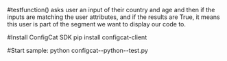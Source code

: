 #testfunction() asks user an input of their country and age and then if the inputs are matching the user attributes,
and if the results are True, it means this user is part of the segment we want to display our code to.


#Install ConfigCat SDK
pip install configcat-client

#Start sample:
python configcat--python--test.py

